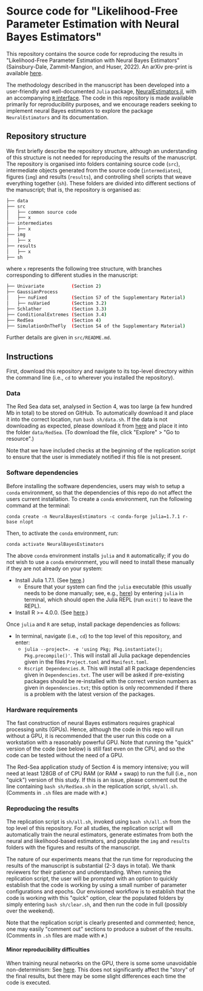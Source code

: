 # Source code for "Likelihood-Free Parameter Estimation with Neural Bayes Estimators"

This repository contains the source code for reproducing the results in "Likelihood-Free Parameter Estimation with Neural Bayes Estimators" (Sainsbury-Dale, Zammit-Mangion, and Huser, 2022). An arXiv pre-print is available [here](https://arxiv.org/abs/2208.12942).

The methodology described in the manuscript has been developed into a user-friendly and well-documented `Julia` package, [NeuralEstimators.jl](https://github.com/msainsburydale/NeuralEstimators.jl), with an accompanying [`R` interface](https://github.com/msainsburydale/NeuralEstimators). The code in this repository is made available primarily for reproducibility purposes, and we encourage readers seeking to implement neural Bayes estimators to explore the package `NeuralEstimators` and its documentation.  

## Repository structure

We first briefly describe the repository structure, although an understanding of this structure is not needed for reproducing the results of the manuscript. The repository is organised into folders containing source code (`src`), intermediate objects generated from the source code (`intermediates`), figures (`img`) and results (`results`), and controlling shell scripts that weave everything together (`sh`). These folders are divided into different sections of the manuscript; that is, the repository is organised as:

```bash
├── data
├── src
│   ├── common source code
│   ├── x
├── intermediates
│   ├── x
├── img
│   ├── x
├── results
│   ├── x
├── sh
```

where `x` represents the following tree structure, with branches corresponding to different studies in the manuscript:

```bash
├── Univariate          (Section 2)
├── GaussianProcess
│   ├── nuFixed         (Section S7 of the Supplementary Material)
│   ├── nuVaried        (Section 3.2)
├── Schlather           (Section 3.3)
├── ConditionalExtremes (Section 3.4)
├── RedSea              (Section 4)
├── SimulationOnTheFly  (Section S4 of the Supplementary Material)
```

Further details are given in `src/README.md`.

## Instructions

First, download this repository and navigate to its top-level directory within the command line (i.e., `cd` to wherever you installed the repository).

### Data

The Red Sea data set, analysed in Section 4, was too large (a few hundred Mb in total) to be stored on GitHub. To automatically download it and place it into the correct location, run `bash sh/data.sh`. If the data is not downloading as expected, please download it from [here](https://hpc.niasra.uow.edu.au/ckan/dataset/red_sea_temperature) and place it into the folder `data/RedSea`.  (To download the file, click "Explore" > "Go to resource".)

Note that we have included checks at the beginning of the replication script to ensure that the user is immediately notified if this file is not present.

### Software dependencies

Before installing the software dependencies, users may wish to setup a `conda` environment, so that the dependencies of this repo do not affect the users current installation. To create a `conda` environment, run the following command at the terminal:

```
conda create -n NeuralBayesEstimators -c conda-forge julia=1.7.1 r-base nlopt
```

Then, to activate the `conda` environment, run:

```
conda activate NeuralBayesEstimators
```

The above `conda` environment installs `julia` and `R` automatically; if you do not wish to use a `conda` environment, you will need to install these manually if they are not already on your system:  

- Install Julia 1.7.1. (See [here](https://julialang.org/downloads/).)
  - Ensure that your system can find the `julia` executable (this usually needs to be done manually; see, e.g., [here](https://julialang.org/downloads/platform/#linux_and_freebsd)) by entering `julia` in terminal, which should open the Julia REPL (run `exit()` to leave the REPL).
- Install R >= 4.0.0. (See [here](https://www.r-project.org/).)

Once `julia` and `R` are setup, install package dependencies as follows:

- In terminal, navigate (i.e., `cd`) to the top level of this repository, and enter:
  - `julia --project=. -e 'using Pkg; Pkg.instantiate(); Pkg.precompile()'`. This will install all Julia package dependencies given in the files `Project.toml` and `Manifest.toml`.
  - `Rscript Dependencies.R`. This will install all R package dependencies given in `Dependencies.txt`. The user will be asked if pre-existing packages should be re-installed with the correct version numbers as given in `dependencies.txt`; this option is only recommended if there is a problem with the latest version of the packages.


### Hardware requirements

The fast construction of neural Bayes estimators requires graphical processing units (GPUs). Hence, although the code in this repo will run without a GPU, it is recommended that the user run this code on a workstation with a reasonably powerful GPU. Note that running the "quick" version of the code (see below) is still fast even on the CPU, and so the code can be tested without the need of a GPU.

The Red-Sea application study of Section 4 is memory intensive; you will need at least 128GB of of CPU RAM (or RAM + swap) to run the full (i.e., non "quick") version of this study. If this is an issue, please comment out the line containing `bash sh/RedSea.sh` in the replication script, `sh/all.sh`. (Comments in `.sh` files are made with `#`.)

### Reproducing the results

The replication script is `sh/all.sh`, invoked using `bash sh/all.sh` from the top level of this repository. For all studies, the replication script will automatically train the neural estimators, generate estimates from both the neural and likelihood-based estimators, and populate the `img` and `results` folders with the figures and results of the manuscript.

The nature of our experiments means that the run time for reproducing the results of the manuscript is substantial (2-3 days in total). We thank reviewers for their patience and understanding. When running the replication script, the user will be prompted with an option to quickly establish that the code is working by using a small number of parameter configurations and epochs. Our envisioned workflow is to establish that the code is working with this "quick" option, clear the populated folders by simply entering `bash sh/clear.sh`, and then run the code in full (possibly over the weekend).

Note that the replication script is clearly presented and commented; hence, one may easily "comment out" sections to produce a subset of the results. (Comments in `.sh` files are made with `#`.)

#### Minor reproducibility difficulties

When training neural networks on the GPU, there is some some unavoidable non-determinism: See [here](https://discourse.julialang.org/t/flux-reproducibility-of-gpu-experiments/62092). This does not significantly affect the "story" of the final results, but there may be some slight differences each time the code is executed.
